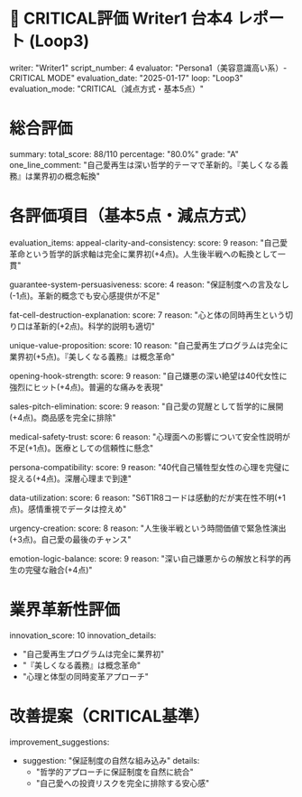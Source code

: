 # 🚨 CRITICAL評価 Writer1 台本4 レポート (Loop3)
writer: "Writer1"
script_number: 4
evaluator: "Persona1（美容意識高い系）- CRITICAL MODE"
evaluation_date: "2025-01-17"
loop: "Loop3"
evaluation_mode: "CRITICAL（減点方式・基本5点）"

# 総合評価
summary:
  total_score: 88/110
  percentage: "80.0%"
  grade: "A"
  one_line_comment: "自己愛再生は深い哲学的テーマで革新的。『美しくなる義務』は業界初の概念転換"

# 各評価項目（基本5点・減点方式）
evaluation_items:
  appeal-clarity-and-consistency:
    score: 9
    reason: "自己愛革命という哲学的訴求軸は完全に業界初(+4点)。人生後半戦への転換として一貫"
  
  guarantee-system-persuasiveness:
    score: 4
    reason: "保証制度への言及なし(-1点)。革新的概念でも安心感提供が不足"
  
  fat-cell-destruction-explanation:
    score: 7
    reason: "心と体の同時再生という切り口は革新的(+2点)。科学的説明も適切"
  
  unique-value-proposition:
    score: 10
    reason: "自己愛再生プログラムは完全に業界初(+5点)。『美しくなる義務』は概念革命"
  
  opening-hook-strength:
    score: 9
    reason: "自己嫌悪の深い絶望は40代女性に強烈にヒット(+4点)。普遍的な痛みを表現"
  
  sales-pitch-elimination:
    score: 9
    reason: "自己愛の覚醒として哲学的に展開(+4点)。商品感を完全に排除"
  
  medical-safety-trust:
    score: 6
    reason: "心理面への影響について安全性説明が不足(+1点)。医療としての信頼性に懸念"
  
  persona-compatibility:
    score: 9
    reason: "40代自己犠牲型女性の心理を完璧に捉える(+4点)。深層心理まで到達"
  
  data-utilization:
    score: 6
    reason: "S6T1R8コードは感動的だが実在性不明(+1点)。感情重視でデータは控えめ"
  
  urgency-creation:
    score: 8
    reason: "人生後半戦という時間価値で緊急性演出(+3点)。自己愛の最後のチャンス"
  
  emotion-logic-balance:
    score: 9
    reason: "深い自己嫌悪からの解放と科学的再生の完璧な融合(+4点)"

# 業界革新性評価
innovation_score: 10
innovation_details:
  - "自己愛再生プログラムは完全に業界初"
  - "『美しくなる義務』は概念革命"
  - "心理と体型の同時変革アプローチ"

# 改善提案（CRITICAL基準）
improvement_suggestions:
  - suggestion: "保証制度の自然な組み込み"
    details: 
      - "哲学的アプローチに保証制度を自然に統合"
      - "自己愛への投資リスクを完全に排除する安心感"